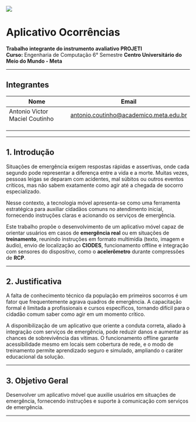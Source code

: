 ![](https://aluno-meta.phidelis.com.br/Content/img/logoMetaNew.png)

# Aplicativo Ocorrências

**Trabalho integrante do instrumento avaliativo PROJETI**  
**Curso:** Engenharia de Computação 6° Semestre
**Centro Universitário do Meio do Mundo - Meta**

---

## Integrantes

| Nome | Email |
|------|-------|
| Antonio Victor Maciel Coutinho | [antonio.coutinho@academico.meta.edu.br](mailto:antonio.coutinho@academico.meta.edu.br) |
|  |  |
|  |  |
|  |  |

---

## 1. Introdução  

Situações de emergência exigem respostas rápidas e assertivas, onde cada segundo pode representar a diferença entre a vida e a morte. Muitas vezes, pessoas leigas se deparam com acidentes, mal súbitos ou outros eventos críticos, mas não sabem exatamente como agir até a chegada de socorro especializado.  

Nesse contexto, a tecnologia móvel apresenta-se como uma ferramenta estratégica para auxiliar cidadãos comuns no atendimento inicial, fornecendo instruções claras e acionando os serviços de emergência.  

Este trabalho propõe o desenvolvimento de um aplicativo móvel capaz de orientar usuários em casos de **emergência real** ou em situações de **treinamento**, reunindo instruções em formato multimídia (texto, imagem e áudio), envio de localização ao **CIODES**, funcionamento offline e integração com sensores do dispositivo, como o **acelerômetro** durante compressões de **RCP**.

---

## 2. Justificativa  

A falta de conhecimento técnico da população em primeiros socorros é um fator que frequentemente agrava quadros de emergência. A capacitação formal é limitada a profissionais e cursos específicos, tornando difícil para o cidadão comum saber como agir em um momento crítico.  

A disponibilização de um aplicativo que oriente a conduta correta, aliado à integração com serviços de emergência, pode reduzir danos e aumentar as chances de sobrevivência das vítimas. O funcionamento offline garante acessibilidade mesmo em locais sem cobertura de rede, e o modo de treinamento permite aprendizado seguro e simulado, ampliando o caráter educacional da solução.

---

## 3. Objetivo Geral  

Desenvolver um aplicativo móvel que auxilie usuários em situações de emergência, fornecendo instruções e suporte à comunicação com serviços de emergência.

---
